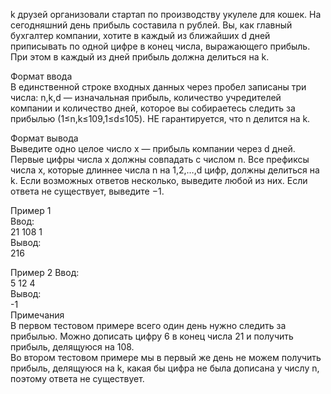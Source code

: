 k друзей организовали стартап по производству укулеле для кошек. На сегодняшний день прибыль составила 
n рублей. Вы, как главный бухгалтер компании, хотите в каждый из ближайших d дней приписывать по одной цифре в конец числа, выражающего прибыль. При этом в каждый из дней прибыль должна делиться на k.  
  
Формат ввода  
В единственной строке входных данных через пробел записаны три числа: 
n,k,d — изначальная прибыль, количество учредителей компании и количество дней, которое вы собираетесь следить за прибылью 
(1≤n,k≤109,1≤d≤105). НЕ гарантируется, что n делится на k.  
  
Формат вывода  
Выведите одно целое число x — прибыль компании через d дней. Первые цифры числа x должны совпадать с числом n. Все префиксы числа x, которые длиннее числа n на 
1,2,…,d цифр, должны делиться на k. Если возможных ответов несколько, выведите любой из них. Если ответа не существует, выведите −1.  

Пример 1  
Ввод:  
21 108 1  
Вывод:    
216  

Пример 2
Ввод:  
5 12 4  
Вывод:  
-1  
Примечания  
В первом тестовом примере всего один день нужно следить за прибылью. Можно дописать цифру 6 в конец числа 21 и получить прибыль, делящуюся на 108.  
Во втором тестовом примере мы в первый же день не можем получить прибыль, делящуюся на k, какая бы цифра не была дописана у числу n, поэтому ответа не существует.  
